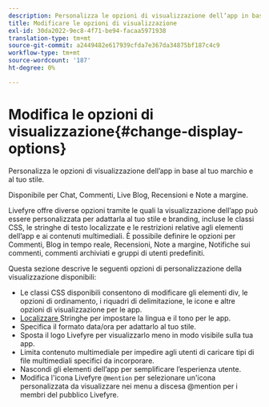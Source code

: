 ```yaml
---
description: Personalizza le opzioni di visualizzazione dell’app in base al tuo marchio e al tuo stile.
title: Modificare le opzioni di visualizzazione
exl-id: 30da2022-9ec8-4f71-be94-facaa5971938
translation-type: tm+mt
source-git-commit: a2449482e617939cfda7e367da34875bf187c4c9
workflow-type: tm+mt
source-wordcount: '187'
ht-degree: 0%

---
```


# Modifica le opzioni di visualizzazione{#change-display-options}

Personalizza le opzioni di visualizzazione dell’app in base al tuo marchio e al tuo stile.

Disponibile per Chat, Commenti, Live Blog, Recensioni e Note a margine.

Livefyre offre diverse opzioni tramite le quali la visualizzazione dell’app può essere personalizzata per adattarla al tuo stile e branding, incluse le classi CSS, le stringhe di testo localizzate e le restrizioni relative agli elementi dell’app e ai contenuti multimediali. È possibile definire le opzioni per Commenti, Blog in tempo reale, Recensioni, Note a margine, Notifiche sui commenti, commenti archiviati e gruppi di utenti predefiniti.

Questa sezione descrive le seguenti opzioni di personalizzazione della visualizzazione disponibili:

* Le classi CSS disponibili consentono di modificare gli elementi div, le opzioni di ordinamento, i riquadri di delimitazione, le icone e altre opzioni di visualizzazione per le app.
* [Localizzare ](/help/using/c-settings-other/c-translation-sets/c-localize-strings.md) Stringhe per impostare la lingua e il tono per le app.
* Specifica il formato data/ora per adattarlo al tuo stile.
* Sposta il logo Livefyre per visualizzarlo meno in modo visibile sulla tua app.
* Limita contenuto multimediale per impedire agli utenti di caricare tipi di file multimediali specifici da incorporare.
* Nascondi gli elementi dell’app per semplificare l’esperienza utente.
* Modifica l&#39;icona Livefyre `@mention` per selezionare un&#39;icona personalizzata da visualizzare nei menu a discesa @mention per i membri del pubblico Livefyre.
